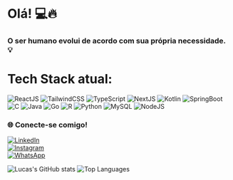 # Olá! 💻🔥

### O ser humano evolui de acordo com sua própria necessidade. 💡
#
# Tech Stack atual:

![ReactJS](https://img.shields.io/badge/-ReactJS-%2361DAFB?logo=react&logoColor=black&style=flat)
![TailwindCSS](https://img.shields.io/badge/-TailwindCSS-%2338B2AC?logo=tailwindcss&logoColor=white&style=flat)
![TypeScript](https://img.shields.io/badge/-TypeScript-%232F73A6?logo=typescript&logoColor=white&style=flat)
![NextJS](https://img.shields.io/badge/-Next.js-%23000000?logo=next.js&logoColor=white&style=flat)
![Kotlin](https://img.shields.io/badge/-Kotlin-%23007A5E?logo=kotlin&logoColor=white&style=flat)
![SpringBoot](https://img.shields.io/badge/-Spring%20Boot-%236DB33F?logo=springboot&logoColor=white&style=flat)
![C](https://img.shields.io/badge/-C-%2300599C?logo=c&logoColor=white&style=flat)
![Java](https://img.shields.io/badge/-Java-%23ED8B00?logo=java&logoColor=white&style=flat)
![Go](https://img.shields.io/badge/-Go-%2300ADD8?logo=go&logoColor=white&style=flat)
![R](https://img.shields.io/badge/-R-%23276DC3?logo=r&logoColor=white&style=flat)
![Python](https://img.shields.io/badge/-Python-%233776AB?logo=python&logoColor=white&style=flat)
![MySQL](https://img.shields.io/badge/-MySQL-%234479A1?logo=mysql&logoColor=white&style=flat)
![NodeJS](https://img.shields.io/badge/-Node.js-%23339933?logo=node.js&logoColor=white&style=flat)

### 🌐 **Conecte-se comigo!**
[![LinkedIn](https://img.shields.io/badge/-LinkedIn-%230077B5?logo=linkedin&logoColor=white&style=flat)](https://www.linkedin.com/in/lucaslpdacosta/)  
[![Instagram](https://img.shields.io/badge/-Instagram-%23E4405F?logo=instagram&logoColor=white&style=flat)](https://www.instagram.com/lucaslpdacosta)  
[![WhatsApp](https://img.shields.io/badge/-WhatsApp-%2371C800?logo=whatsapp&logoColor=white&style=flat)](https://wa.me/5584986384659?text=Ol%C3%A1%21)

![Lucas's GitHub stats](https://github-readme-stats.vercel.app/api?username=lucaslpdacosta&show_icons=true&theme=radical)
![Top Languages](https://github-readme-stats.vercel.app/api/top-langs/?username=lucaslpdacosta&layout=compact&hide=html,css&theme=radical)
